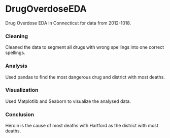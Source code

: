 # DrugOverdoseEDA
Drug Overdose EDA in Connecticut for data from 2012-1018.

### Cleaning
Cleaned the data to segment all drugs with wrong spellings into one correct spellings.

### Analysis
Used pandas to find the most dangerous drug and district with most deaths.

### Visualization
Used Matplotlib and Seaborn to visualize the analysed data.

### Conclusion
Heroin is the cause of most deaths with Hartford as the district with most deaths.

